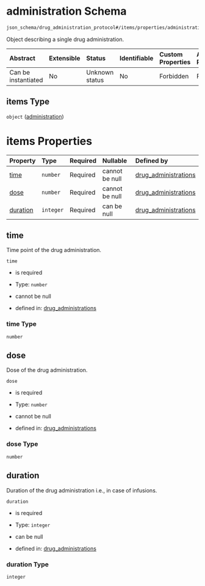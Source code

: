 # administration Schema

```txt
json_schema/drug_administration_protocol#/items/properties/administrations/items
```

Object describing a single drug administration.

| Abstract            | Extensible | Status         | Identifiable | Custom Properties | Additional Properties | Access Restrictions | Defined In                                                                                                                   |
| :------------------ | :--------- | :------------- | :----------- | :---------------- | :-------------------- | :------------------ | :--------------------------------------------------------------------------------------------------------------------------- |
| Can be instantiated | No         | Unknown status | No           | Forbidden         | Forbidden             | none                | [drug\_administrations.schema.json\*](../../out/schemas/sub-schemas/drug_administrations.schema.json "open original schema") |

## items Type

`object` ([administration](drug_administrations-drug_administration-properties-administrations-administration.md))

# items Properties

| Property              | Type      | Required | Nullable       | Defined by                                                                                                                                                                                                                                |
| :-------------------- | :-------- | :------- | :------------- | :---------------------------------------------------------------------------------------------------------------------------------------------------------------------------------------------------------------------------------------- |
| [time](#time)         | `number`  | Required | cannot be null | [drug\_administrations](drug_administrations-drug_administration-properties-administrations-administration-properties-time.md "json_schema/drug_administration_protocol#/items/properties/administrations/items/properties/time")         |
| [dose](#dose)         | `number`  | Required | cannot be null | [drug\_administrations](drug_administrations-drug_administration-properties-administrations-administration-properties-dose.md "json_schema/drug_administration_protocol#/items/properties/administrations/items/properties/dose")         |
| [duration](#duration) | `integer` | Required | can be null    | [drug\_administrations](drug_administrations-drug_administration-properties-administrations-administration-properties-duration.md "json_schema/drug_administration_protocol#/items/properties/administrations/items/properties/duration") |

## time

Time point of the drug administration.

`time`

*   is required

*   Type: `number`

*   cannot be null

*   defined in: [drug\_administrations](drug_administrations-drug_administration-properties-administrations-administration-properties-time.md "json_schema/drug_administration_protocol#/items/properties/administrations/items/properties/time")

### time Type

`number`

## dose

Dose of the drug administration.

`dose`

*   is required

*   Type: `number`

*   cannot be null

*   defined in: [drug\_administrations](drug_administrations-drug_administration-properties-administrations-administration-properties-dose.md "json_schema/drug_administration_protocol#/items/properties/administrations/items/properties/dose")

### dose Type

`number`

## duration

Duration of the drug administration i.e., in case of infusions.

`duration`

*   is required

*   Type: `integer`

*   can be null

*   defined in: [drug\_administrations](drug_administrations-drug_administration-properties-administrations-administration-properties-duration.md "json_schema/drug_administration_protocol#/items/properties/administrations/items/properties/duration")

### duration Type

`integer`
